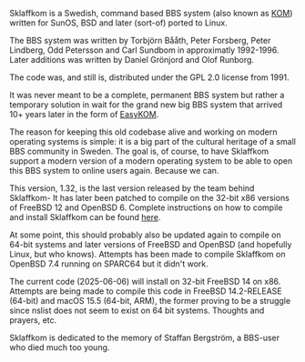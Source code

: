 Sklaffkom is a Swedish, command based BBS system (also known as [KOM](https://en.wikipedia.org/wiki/KOM_(bulletin_board_system))) written for SunOS, BSD and later (sort-of) ported to Linux. 

The BBS system was written by Torbjörn Bååth, Peter Forsberg, Peter Lindberg, Odd Petersson and Carl Sundbom in approximatly 1992-1996.  Later additions was written by Daniel Grönjord and Olof Runborg. 

The code was, and still is, distributed under the GPL 2.0 license from 1991. 

It was never meant to be a complete, permanent BBS system but rather a temporary solution in wait for the grand new big BBS system that arrived 10+ years later in the form of [EasyKOM](https://sv.wikipedia.org/wiki/EasyKOM). 

The reason for keeping this old codebase alive and working on modern operating systems is simple: it is a big part of the cultural heritage of a small BBS community in Sweden. The goal is, of course, to have Sklaffkom support a modern version of a modern operating system to be able to open this BBS system to online users again. Because we can. 

This version, 1.32, is the last version released by the team behind Sklaffkom- It has later been patched to compile on the 32-bit x86 versions of FreeBSD 12 and OpenBSD 6. Complete instructions on how to compile and install Sklaffkom can be found [here](https://github.com/joacimmelin/sklaffkom-1.32/wiki/Install-Instructions). 

At some point, this should probably also be updated again to compile on 64-bit systems and later versions of FreeBSD and OpenBSD (and hopefully Linux, but who knows). Attempts has been made to compile Sklaffkom on OpenBSD 7.4 running on SPARC64 but it didn't work. 

The current code (2025-06-06) will install on 32-bit FreeBSD 14 on x86. Attempts are being made to compile this code in FreeBSD 14.2-RELEASE (64-bit) and macOS 15.5 (64-bit, ARM), the former proving to be a struggle since nslist does not seem to exist on 64 bit systems.  Thoughts and prayers, etc. 

Sklaffkom is dedicated to the memory of Staffan Bergström, a BBS-user who died much too young.   

